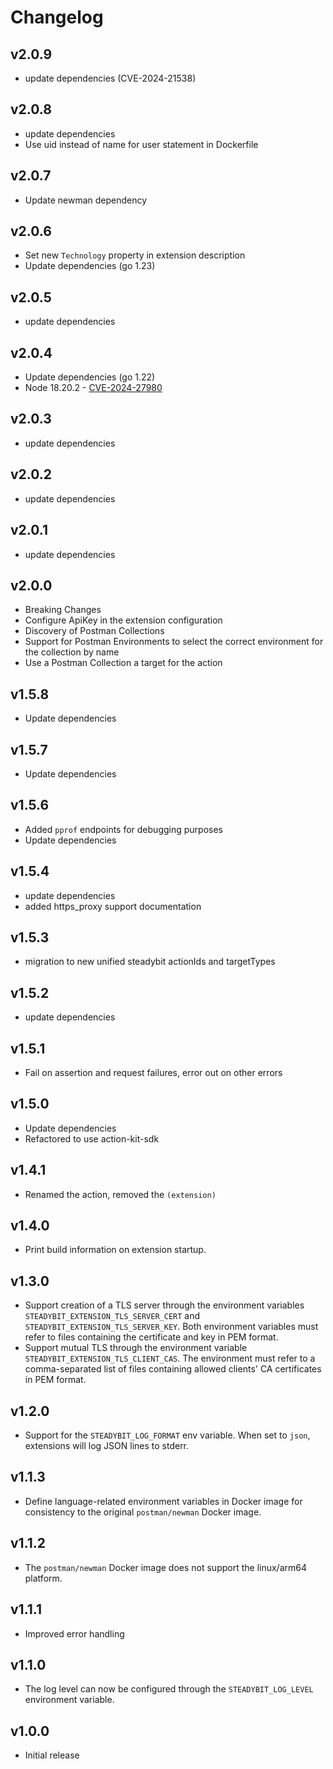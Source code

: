 # Changelog

## v2.0.9

- update dependencies (CVE-2024-21538)

## v2.0.8

- update dependencies
- Use uid instead of name for user statement in Dockerfile

## v2.0.7

- Update newman dependency

## v2.0.6

- Set new `Technology` property in extension description
- Update dependencies (go 1.23)

## v2.0.5

- update dependencies

## v2.0.4

- Update dependencies (go 1.22)
- Node 18.20.2 - [CVE-2024-27980](https://www.cve.org/CVERecord?id=CVE-2024-27980)

## v2.0.3

- update dependencies

## v2.0.2

- update dependencies

## v2.0.1

- update dependencies

## v2.0.0

- Breaking Changes
- Configure ApiKey in the extension configuration
- Discovery of Postman Collections
- Support for Postman Environments to select the correct environment for the collection by name
- Use a Postman Collection a target for the action

## v1.5.8

- Update dependencies

## v1.5.7

- Update dependencies

## v1.5.6

- Added `pprof` endpoints for debugging purposes
- Update dependencies

## v1.5.4

- update dependencies
- added https_proxy support documentation

## v1.5.3

- migration to new unified steadybit actionIds and targetTypes

## v1.5.2

- update dependencies

## v1.5.1

 - Fail on assertion and request failures, error out on other errors

## v1.5.0

 - Update dependencies
 - Refactored to use action-kit-sdk

## v1.4.1

 - Renamed the action, removed the `(extension)`

## v1.4.0

 - Print build information on extension startup.

## v1.3.0

 - Support creation of a TLS server through the environment variables `STEADYBIT_EXTENSION_TLS_SERVER_CERT` and `STEADYBIT_EXTENSION_TLS_SERVER_KEY`. Both environment variables must refer to files containing the certificate and key in PEM format.
 - Support mutual TLS through the environment variable `STEADYBIT_EXTENSION_TLS_CLIENT_CAS`. The environment must refer to a comma-separated list of files containing allowed clients' CA certificates in PEM format.

## v1.2.0

- Support for the `STEADYBIT_LOG_FORMAT` env variable. When set to `json`, extensions will log JSON lines to stderr.

## v1.1.3

 - Define language-related environment variables in Docker image for consistency to the original `postman/newman` Docker image.

## v1.1.2

 - The `postman/newman` Docker image does not support the linux/arm64 platform.

## v1.1.1
 - Improved error handling

## v1.1.0

 - The log level can now be configured through the `STEADYBIT_LOG_LEVEL` environment variable.

## v1.0.0

 - Initial release
